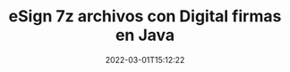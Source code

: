 ---
############################# Static ############################
layout: "auto-gen-signature"
date: 2022-03-01T15:12:22
draft: false
operation: Sign
signaturetype: Digital
fileformat: 7z
productName: Java
lang: es
productCode: java
otherformats: pdf doc docx docm dot dotx odt ott xls xlsx xlsm xlsb ods ots xltx xltm pptx pptm
breadcrumb: Put Digital signature on 7z for Java

############################# Head ############################
head_title: "Adición de firmas electrónicas digitales al archivo 7z con Java"
head_description: "Coloque la firma digital en el archivo 7z para Java usando unas pocas líneas de código. Utilice la API de firma de documentos de GroupDocs para firmar docenas de formatos de archivo."

############################# Header ############################
title: "eSign 7z archivos con Digital firmas en Java"
description: "Cómo agregar la firma Digital con unas pocas líneas de código Java"
bg_image: "https://cms.admin.containerize.com/templates/aspose/App_Themes/V3/images/bg/header1.png"
bg_overlay: false
button:
    enable: true

############################# SubMenu ############################
submenu:
    enable: true

    left:
        img_alt: "GroupDocs.Signature for Java"
        image: "https://cms.admin.containerize.com/templates/groupdocs/images/product-logos/90x90-noborder/groupdocs-signature-java.png"
        product: "GroupDocs.Signature"
        platform: "Java"



############################# About ############################
about:
    enable: true
    title: "Acerca de GroupDocs.Signature for Java API de firmas digitales"
    content: |
        [GroupDocs.Signature for Java](https://products.groupdocs.com/signature/java/) es una API popular para firmar documentos con firmas electrónicas digitales, con certificados digitales. Para la API de firmas digitales, se utilizan archivos de certificados PFX para firmar documentos con claves privadas y públicas protegidas con contraseña. Las firmas digitales pueden usarse para certificar documentos comerciales con una página particular de eSign PDF, certificar documentos completos de Microsoft Office como Word, Excel, archivos de Powerpoint y documentos de Open Office. Los clientes pueden manipular fácilmente las firmas, como editarlas, eliminarlas o ajustarlas. La API proporciona una forma de buscar y verificar firmas. Además, se proporcionan muchas capacidades para la personalización de firmas.
    

############################# Steps ############################
steps:
    enable: true
    title_left: "Pasos para firmar 7z con Digital en Java"
    content_left: |
        [GroupDocs.Signature for Java](https://products.groupdocs.com/signature/java/) proporciona la capacidad de firmar documentos 7z con Digital firmas de forma rápida y sencilla.
        
        * Cree una instancia de la clase Signature que proporcione el archivo 7z que se supone que debe firmar como ruta o flujo de memoria
        * Cree una instancia de la clase SignOptions y configure todos los datos solicitados.
        * Invoque el método Signature.Sign() pasando la salida 7z archivo o flujo de memoria

    title_right: " Requisitos del sistema"
    content_right: |
        GroupDocs.Signature for Java son compatibles con todas las principales plataformas y sistemas operativos. Antes de ejecutar el código a continuación, asegúrese de tener instalados los siguientes requisitos previos en su sistema.

        * Sistemas operativos: Microsoft Windows, Linux, Mac OS
        * Entornos de desarrollo: NetBeans, Intellij IDEA, Eclipse, etc.
        * Java runtime: J2SE 6.0 and above
        * Obtén el último GroupDocs.Signature for Java de [Maven](https://repository.groupdocs.com/webapp/#/artifacts/browse/tree/General/repo/com/groupdocs/groupdocs-signature)
         
    code: |
        ```java    
                
        // Set up input 7z file
        String filePath = "input.7z";
        // Set up output file
        String outputFilePath = "output.7z";
        // Provide digital certificate
        String certificateFilePath = "certificate.pfx";

        // Instantiate Signature for input file
        Signature signature = new Signature(filePath);

        //Provide sign options
        DigitalSignOptions options = new DigitalSignOptions(certificateFilePath);

        // set certificate password
        options.setPassword("1234567890");

        // set signature position
        options.setLeft(50);
        options.setTop(200);

        // sign 7z document
        SignResult result = signature.sign(outputFilePath, options);

        ```

############################# Demos ############################
demos:
    enable: true
    title: "Firma de 7z documentos con Digital Live Demo"
    content: |
       Firme el archivo 7z con varias firmas ahora mismo visitando el sitio web de [GroupDocs.Signature App](https://products.groupdocs.app/signature/family). Demostración en línea gratuita esperándote.          

############################# More Formats ############################
more_formats:
    enable: true
    title: "Otras firmas Digital admitidas para Java"
    content: |
        "También puede firmar 7z con otros tipos de firma. Consulte la lista a continuación."
    format: 
       
       
back_to_top:
    enable: true
---